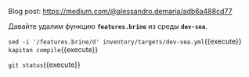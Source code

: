 Blog post: https://medium.com/@alessandro.demaria/adb6a488cd77

Давайте удалим функцию **`features.brine`** из среды **`dev-sea`**.

`sed -i '/features.brine/d' inventory/targets/dev-sea.yml`{{execute}}
`kapitan compile`{{execute}}

`git status`{{execute}}
